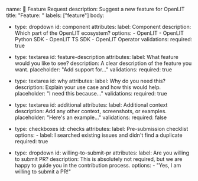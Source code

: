 name: 🚀 Feature Request
description: Suggest a new feature for OpenLIT
title: "Feature: "
labels: ["feature"]
body:
  - type: dropdown
    id: component
    attributes:
      label: Component
      description: Which part of the OpenLIT ecosystem?
      options:
        - OpenLIT
        - OpenLIT Python SDK
        - OpenLIT TS SDK
        - OpenLIT Operator
    validations:
      required: true

  - type: textarea
    id: feature-description
    attributes:
      label: What feature would you like to see?
      description: A clear description of the feature you want.
      placeholder: "Add support for..."
    validations:
      required: true

  - type: textarea
    id: why
    attributes:
      label: Why do you need this?
      description: Explain your use case and how this would help.
      placeholder: "I need this because..."
    validations:
      required: true

  - type: textarea
    id: additional
    attributes:
      label: Additional context
      description: Add any other context, screenshots, or examples.
      placeholder: "Here's an example..."
    validations:
      required: false

  - type: checkboxes
    id: checks
    attributes:
      label: Pre-submission checklist
      options:
        - label: I searched existing issues and didn't find a duplicate
          required: true
  - type: dropdown
    id: willing-to-submit-pr
    attributes:
      label: Are you willing to submit PR?
      description: This is absolutely not required, but we are happy to guide you in the contribution process.
      options:
        - "Yes, I am willing to submit a PR!"